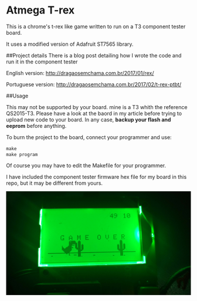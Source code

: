 # Atmega T-rex
This is a chrome's t-rex like game written to run on a T3 component tester board.

It uses a modified version of Adafruit ST7565 library.

##Project details
There is a blog post detailing how I wrote the code and run it in the component tester

English version: http://dragaosemchama.com.br/2017/01/rex/

Portuguese version: http://dragaosemchama.com.br/2017/02/t-rex-ptbt/

##Usage

This may not be supported by your board. mine is a T3 whith the reference QS2015-T3. Please have a look at the baord in my article before trying to upload new code to your board. In any case, **backup your flash and eeprom** before anything.

To burn the project to the board, connect your programmer and use:
```
make
make program
```
Of course you may have to edit the Makefile for your programmer.

I have included the component tester firmware hex file for my board in this repo, but it may be different from yours.

![alt tag](photo.jpg)

